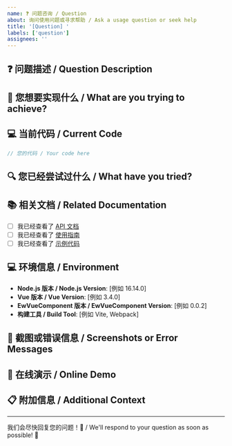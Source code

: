 ```yaml
---
name: ❓ 问题咨询 / Question
about: 询问使用问题或寻求帮助 / Ask a usage question or seek help
title: '[Question] '
labels: ['question']
assignees: ''
---
```


## ❓ 问题描述 / Question Description
<!-- 清楚地描述您的问题 / Clearly describe your question -->



## 🎯 您想要实现什么 / What are you trying to achieve?
<!-- 描述您的目标或预期结果 / Describe your goal or expected outcome -->



## 💻 当前代码 / Current Code
<!-- 如果适用，请提供您当前的代码 / If applicable, please provide your current code -->

```javascript
// 您的代码 / Your code here
```

## 🔍 您已经尝试过什么 / What have you tried?
<!-- 描述您已经尝试过的解决方法 / Describe the solutions you've already tried -->



## 📚 相关文档 / Related Documentation
<!-- 您是否查看过相关文档？如果是，请提供链接 / Have you checked the relevant documentation? If so, please provide links -->

- [ ] 我已经查看了 [API 文档](https://eveningwater.github.io/ew-vue-component/docs/zh-CN/api/)
- [ ] 我已经查看了 [使用指南](https://eveningwater.github.io/ew-vue-component/docs/zh-CN/guide/)
- [ ] 我已经查看了 [示例代码](https://eveningwater.github.io/ew-vue-component/docs/zh-CN/examples/)

## 💻 环境信息 / Environment
- **Node.js 版本 / Node.js Version**: [例如 16.14.0]
- **Vue 版本 / Vue Version**: [例如 3.4.0]
- **EwVueComponent 版本 / EwVueComponent Version**: [例如 0.0.2]
- **构建工具 / Build Tool**: [例如 Vite, Webpack]

## 📸 截图或错误信息 / Screenshots or Error Messages
<!-- 如果有错误信息或截图，请在这里提供 / If there are error messages or screenshots, please provide them here -->



## 🔗 在线演示 / Online Demo
<!-- 如果可能，请提供一个在线演示链接（如 CodeSandbox, JSFiddle 等）/ If possible, please provide an online demo link (such as CodeSandbox, JSFiddle, etc.) -->



## 📋 附加信息 / Additional Context
<!-- 添加任何其他有助于回答您问题的信息 / Add any other information that might help answer your question -->



---

我们会尽快回复您的问题！🙏 / We'll respond to your question as soon as possible! 🙏 